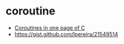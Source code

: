 # coroutine

* [Coroutines in one page of C](https://www.embeddedrelated.com/showarticle/455.php)
* https://gist.github.com/lpereira/21549514


